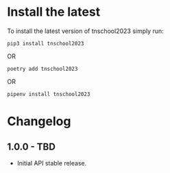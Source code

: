 Install the latest
===================

To install the latest version of tnschool2023 simply run:

`pip3 install tnschool2023`

OR

`poetry add tnschool2023`

OR

`pipenv install tnschool2023`


Changelog
=========
## 1.0.0 - TBD
- Initial API stable release.
